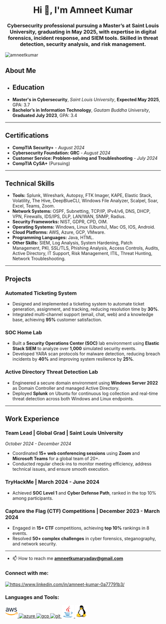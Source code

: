 <h1 align="center">Hi 👋, I'm Amneet Kumar</h1>
<h3 align="center">Cybersecurity professional pursuing a Master’s at Saint Louis University, graduating in May 2025, with expertise in digital forensics, incident response, and SIEM tools. Skilled in threat detection, security analysis, and risk management.</h3>

<p align="left"> <img src="https://komarev.com/ghpvc/?username=amneetkumar&label=Profile%20views&color=0e75b6&style=flat" alt="amneetkumar" /> </p>

## About Me
- ## Education
- **Master's in Cybersecurity**, *Saint Louis University*, **Expected May 2025**, GPA: 3.7
- **Bachelor’s in Information Technology**, *Gautam Buddha University*, **Graduated July 2023**, GPA: 3.4

---

## Certifications
- **CompTIA Security+** - *August 2024*
- **Cybersecurity Foundation: GRC** - *August 2024*
- **Customer Service: Problem-solving and Troubleshooting** - *July 2024*
- **CompTIA CySA+** (Pursuing)

---

## Technical Skills
- **Tools:** Splunk, Wireshark, Autopsy, FTK Imager, KAPE, Elastic Stack, Volatility, The Hive, DeepBlueCLI, Windows File Analyzer, Scalpel, Soar, Excel, Teams, Zoom.
- **Network Systems:** OSPF, Subnetting, TCP/IP, IPv4/v6, DNS, DHCP, VPN, Firewalls, IDS/IPS, DLP, LAN/WAN, SNMP, Radius.
- **Security Frameworks:** NIST, GDPR, CPD, OIM.
- **Operating Systems:** Windows, Linux (Ubuntu), Mac OS, IOS, Android.
- **Cloud Platforms:** AWS, Azure, GCP, VMware.
- **Programming Languages:** Java, HTML.
- **Other Skills:** SIEM, Log Analysis, System Hardening, Patch Management, PKI, SSL/TLS, Phishing Analysis, Access Controls, Audits, Active Directory, IT Support, Risk Management, ITIL, Threat Hunting, Network Troubleshooting.

---

## Projects

### Automated Ticketing System
- Designed and implemented a ticketing system to automate ticket generation, assignment, and tracking, reducing resolution time by **30%**.
- Integrated multi-channel support (email, chat, web) and a knowledge base, achieving **95%** customer satisfaction.

### SOC Home Lab
- Built a **Security Operations Center (SOC)** lab environment using **Elastic Stack SIEM** to analyze over **1,000** simulated security events.
- Developed YARA scan protocols for malware detection, reducing breach incidents by **40%** and improving system resilience by **25%**.

### Active Directory Threat Detection Lab
- Engineered a secure domain environment using **Windows Server 2022** as Domain Controller and managed Active Directory.
- Deployed **Splunk** on Ubuntu for continuous log collection and real-time threat detection across both Windows and Linux endpoints.

---

## Work Experience

### Team Lead | Global Grad | Saint Louis University
*October 2024 - December 2024*
- Coordinated **15+ web conferencing sessions** using **Zoom** and **Microsoft Teams** for a global team of 20+.
- Conducted regular check-ins to monitor meeting efficiency, address technical issues, and ensure smooth execution.

### TryHackMe | March 2024 - June 2024
- Achieved **SOC Level 1** and **Cyber Defense Path**, ranked in the top 10% among participants.

### Capture the Flag (CTF) Competitions | December 2023 - March 2024
- Engaged in **15+ CTF** competitions, achieving **top 10%** rankings in 8 events.
- Resolved **50+ complex challenges** in cyber forensics, steganography, and network security.

---


- 📫 How to reach me **amneetkumaryadav@gmail.com**

<h3 align="left">Connect with me:</h3>
<p align="left">
<a href="https://www.linkedin.com/in/amneet-kumar-0a77791b3/" target="blank"><img align="center" src="https://raw.githubusercontent.com/rahuldkjain/github-profile-readme-generator/master/src/images/icons/Social/linked-in-alt.svg" alt="https://www.linkedin.com/in/amneet-kumar-0a77791b3/" height="30" width="40" /></a>
</p>

<h3 align="left">Languages and Tools:</h3>
<p align="left"> <a href="https://aws.amazon.com" target="_blank" rel="noreferrer"> <img src="https://raw.githubusercontent.com/devicons/devicon/master/icons/amazonwebservices/amazonwebservices-original-wordmark.svg" alt="aws" width="40" height="40"/> </a> <a href="https://azure.microsoft.com/en-in/" target="_blank" rel="noreferrer"> <img src="https://www.vectorlogo.zone/logos/microsoft_azure/microsoft_azure-icon.svg" alt="azure" width="40" height="40"/> </a> <a href="https://cloud.google.com" target="_blank" rel="noreferrer"> <img src="https://www.vectorlogo.zone/logos/google_cloud/google_cloud-icon.svg" alt="gcp" width="40" height="40"/> </a> <a href="https://git-scm.com/" target="_blank" rel="noreferrer"> <img src="https://www.vectorlogo.zone/logos/git-scm/git-scm-icon.svg" alt="git" width="40" height="40"/> </a> <a href="https://www.java.com" target="_blank" rel="noreferrer"> <img src="https://raw.githubusercontent.com/devicons/devicon/master/icons/java/java-original.svg" alt="java" width="40" height="40"/> </a> <a href="https://www.linux.org/" target="_blank" rel="noreferrer"> <img src="https://raw.githubusercontent.com/devicons/devicon/master/icons/linux/linux-original.svg" alt="linux" width="40" height="40"/> </a> </p>







